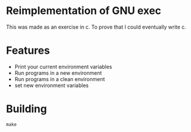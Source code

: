 # Reimplementation of GNU exec

This was made as an exercise in c. To prove that I could eventually write c.

# Features

- Print your current environment variables
- Run programs in a new environment
- Run programs in a clean environment
- set new environment variables

# Building

`make`
